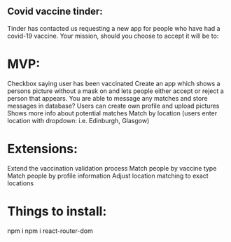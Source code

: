 ## Covid vaccine tinder:

Tinder has contacted us requesting a new app for people who have had a covid-19 vaccine. Your mission, should you choose to accept it will be to:

# MVP:
Checkbox saying user has been vaccinated
Create an app which shows a persons picture without a mask on and lets people either accept or reject a person that appears.  You are able to message any matches and store messages in database?
Users can create own profile and upload pictures
Shows more info about potential matches
Match by location (users enter location with dropdown: i.e. Edinburgh, Glasgow)

# Extensions:
Extend the vaccination validation process
Match people by vaccine type
Match people by profile information
Adjust location matching to exact locations

# Things to install:
npm i
npm i react-router-dom

